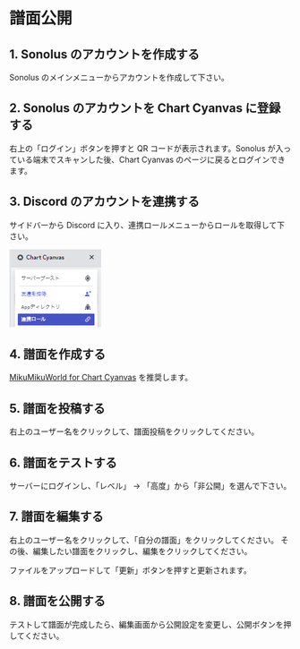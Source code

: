 # 譜面公開

## 1. Sonolus のアカウントを作成する

Sonolus のメインメニューからアカウントを作成して下さい。

## 2. Sonolus のアカウントを Chart Cyanvas に登録する

右上の「ログイン」ボタンを押すと QR コードが表示されます。Sonolus が入っている端末でスキャンした後、Chart Cyanvas のページに戻るとログインできます。

## 3. Discord のアカウントを連携する

サイドバーから Discord に入り、連携ロールメニューからロールを取得して下さい。

![](./publishing/link.png)

## 4. 譜面を作成する

[MikuMikuWorld for Chart Cyanvas](https://github.com/sevenc-nanashi/MikuMikuWorld4cc) を推奨します。

## 5. 譜面を投稿する

右上のユーザー名をクリックして、譜面投稿をクリックしてください。

## 6. 譜面をテストする

サーバーにログインし、「レベル」 -> 「高度」から「非公開」を選んで下さい。

## 7. 譜面を編集する

右上のユーザー名をクリックして、「自分の譜面」をクリックしてください。 その後、編集したい譜面をクリックし、編集をクリックしてください。

ファイルをアップロードして「更新」ボタンを押すと更新されます。

## 8. 譜面を公開する

テストして譜面が完成したら、編集画面から公開設定を変更し、公開ボタンを押してください。
